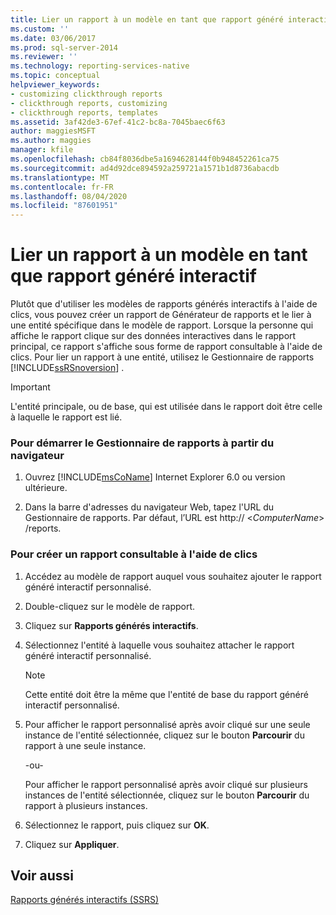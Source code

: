 ```yaml
---
title: Lier un rapport à un modèle en tant que rapport généré interactif | Microsoft Docs
ms.custom: ''
ms.date: 03/06/2017
ms.prod: sql-server-2014
ms.reviewer: ''
ms.technology: reporting-services-native
ms.topic: conceptual
helpviewer_keywords:
- customizing clickthrough reports
- clickthrough reports, customizing
- clickthrough reports, templates
ms.assetid: 3af42de3-67ef-41c2-bc8a-7045baec6f63
author: maggiesMSFT
ms.author: maggies
manager: kfile
ms.openlocfilehash: cb84f8036dbe5a1694628144f0b948452261ca75
ms.sourcegitcommit: ad4d92dce894592a259721a1571b1d8736abacdb
ms.translationtype: MT
ms.contentlocale: fr-FR
ms.lasthandoff: 08/04/2020
ms.locfileid: "87601951"
---
```

# <a name="link-a-report-to-a-model-as-a-clickthrough-report"></a>Lier un rapport à un modèle en tant que rapport généré interactif
  Plutôt que d'utiliser les modèles de rapports générés interactifs à l'aide de clics, vous pouvez créer un rapport de Générateur de rapports et le lier à une entité spécifique dans le modèle de rapport. Lorsque la personne qui affiche le rapport clique sur des données interactives dans le rapport principal, ce rapport s'affiche sous forme de rapport consultable à l'aide de clics. Pour lier un rapport à une entité, utilisez le Gestionnaire de rapports [!INCLUDE[ssRSnoversion](../includes/ssrsnoversion-md.md)] .  
  
> [!IMPORTANT]  
>  L'entité principale, ou de base, qui est utilisée dans le rapport doit être celle à laquelle le rapport est lié.  
  
### <a name="to-start-report-manager-from-a-browser"></a>Pour démarrer le Gestionnaire de rapports à partir du navigateur  
  
1.  Ouvrez [!INCLUDE[msCoName](../includes/msconame-md.md)] Internet Explorer 6.0 ou version ultérieure.  
  
2.  Dans la barre d'adresses du navigateur Web, tapez l'URL du Gestionnaire de rapports. Par défaut, l’URL est http:// \<*ComputerName*> /reports.  
  
### <a name="to-create-a-customized-clickthrough-report"></a>Pour créer un rapport consultable à l'aide de clics  
  
1.  Accédez au modèle de rapport auquel vous souhaitez ajouter le rapport généré interactif personnalisé.  
  
2.  Double-cliquez sur le modèle de rapport.  
  
3.  Cliquez sur **Rapports générés interactifs**.  
  
4.  Sélectionnez l'entité à laquelle vous souhaitez attacher le rapport généré interactif personnalisé.  
  
    > [!NOTE]  
    >  Cette entité doit être la même que l'entité de base du rapport généré interactif personnalisé.  
  
5.  Pour afficher le rapport personnalisé après avoir cliqué sur une seule instance de l'entité sélectionnée, cliquez sur le bouton **Parcourir** du rapport à une seule instance.  
  
     -ou-  
  
     Pour afficher le rapport personnalisé après avoir cliqué sur plusieurs instances de l'entité sélectionnée, cliquez sur le bouton **Parcourir** du rapport à plusieurs instances.  
  
6.  Sélectionnez le rapport, puis cliquez sur **OK**.  
  
7.  Cliquez sur **Appliquer**.  
  
## <a name="see-also"></a>Voir aussi  
 [Rapports générés interactifs &#40;SSRS&#41;](reports/clickthrough-reports-ssrs.md)  
  
  

